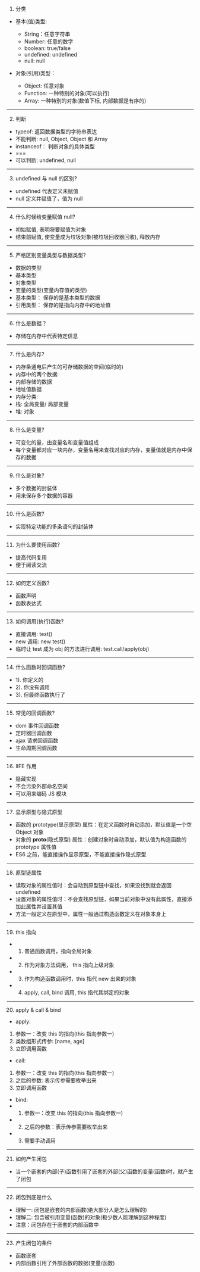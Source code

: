1. 分类
* 基本(值)类型:
  * String：任意字符串
  * Number: 任意的数字
  * boolean: true/false
  * undefined: undefined
  * null: null

* 对象(引用)类型：
  * Object: 任意对象
  * Function: 一种特别的对象(可以执行)
  * Array: 一种特别的对象(数值下标, 内部数据是有序的)

---

2. 判断
  * typeof: 返回数据类型的字符串表达
   * 不能判断: null, Object, Object 和 Array
  * instanceof： 判断对象的具体类型
  * ===
   * 可以判断: undefined, null

---

3. undefined 与 null 的区别?
 * undefined 代表定义未赋值
 * null 定义并赋值了，值为 null

---

4. 什么时候给变量赋值 null?
 * 初始赋值, 表明将要赋值为对象
 * 结束前赋值, 使变量成为垃圾对象(被垃圾回收器回收), 释放内存

---

5. 严格区别变量类型与数据类型?
 * 数据的类型
  * 基本类型
  * 对象类型
* 变量的类型(变量内存值的类型)
 * 基本类型： 保存的是基本类型的数据
 * 引用类型： 保存的是指向内存中的地址值

---

6. 什么是数据？
 * 存储在内存中代表特定信息

---

7. 什么是内存?
 * 内存条通电后产生的可存储数据的空间(临时的)
 * 内存中的两个数据:
  * 内部存储的数据
  * 地址值数据
 * 内存分类:
  * 栈: 全局变量/ 局部变量
  * 堆: 对象

---

8. 什么是变量?
 * 可变化的量，由变量名和变量值组成
 * 每个变量都对应一块内存，变量名用来查找对应的内存，变量值就是内存中保存的数据

---

9. 什么是对象?
 * 多个数据的封装体
 * 用来保存多个数据的容器

---

10. 什么是函数?
 * 实现特定功能的多条语句的封装体

---

11. 为什么要使用函数?
 * 提高代码复用
 * 便于阅读交流

---

12. 如何定义函数?
 * 函数声明
 * 函数表达式

---

13. 如何调用(执行)函数?
 * 直接调用: test()
 * new 调用: new test()
 * 临时让 test 成为 obj 的方法进行调用: test.call/apply(obj)

---

14. 什么函数时回调函数?
 * 1). 你定义的
 * 2). 你没有调用
 * 3). 但最终函数执行了

---

15. 常见的回调函数?
 * dom 事件回调函数
 * 定时器回调函数
 * ajax 请求回调函数
 * 生命周期回调函数

---

16. IIFE 作用
 * 隐藏实现
 * 不会污染外部命名空间
 * 可以用来编码 JS 模块

---

17. 显示原型与隐式原型
 * 函数的 prototype(显示原型) 属性：在定义函数时自动添加，默认值是一个空 Object 对象
 * 对象的 __proto__(隐式原型) 属性：创建对象时自动添加，默认值为构造函数的 prototype 属性值
 * ES6 之前，能直接操作显示原型，不能直接操作隐式原型

---

18. 原型链属性
 * 读取对象的属性值时：会自动到原型链中查找，如果没找到就会返回 undefined
 * 设置对象的属性值时：不会查找原型链，如果当前对象中没有此属性，直接添加此属性并设置其值
 * 方法一般定义在原型中，属性一般通过构造函数定义在对象本身上

 ---

 19. this 指向
 * 1. 普通函数调用，指向全局对象
 * 2. 作为对象方法调用， this 指向上级对象
 * 3. 作为构造函数调用时，this 指代 new 出来的对象
 * 4. apply, call, bind 调用, this 指代其绑定的对象

---

20. apply & call & bind
 * apply: 
  1. 参数一：改变 this 的指向(this 指向参数一)
  2. 类数组形式传参: [name, age]
  3. 立即调用函数
 * call: 
  1. 参数一：改变 this 的指向(this 指向参数一)
  2. 之后的参数: 表示传参需要枚举出来
  3. 立即调用函数
* bind:
 * 1. 参数一：改变 this 的指向(this 指向参数一)
 * 2. 之后的参数：表示传参需要枚举出来
 * 3. 需要手动调用

 ---

 21. 如何产生闭包
  * 当一个嵌套的内部(子)函数引用了嵌套的外部(父)函数的变量(函数)时，就产生了闭包

---

22. 闭包到底是什么
 * 理解一: 闭包是嵌套的内部函数(绝大部分人是怎么理解的)
 * 理解二: 包含被引用变量(函数)的对象(极少数人能理解到这种程度)
 * 注意：闭包存在于嵌套的内部函数中

---

23. 产生闭包的条件
 * 函数嵌套
 * 内部函数引用了外部函数的数据(变量/函数)
